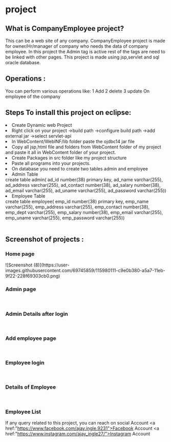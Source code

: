 
# project
<h2>What is CompanyEmployee project?</h2>
This can be a web site of any company.
CompanyEmployee project is made for owner/Hr/manager of company who needs the data of company employee.
In this project the Admin tag is active rest of the tags are need to be linked with other pages.
This project is made using jsp,servlet and sql oracle database.

<h2>Operations :</h2>
You can perform various operations like:
1 Add
2 delete
3 update
On employee of the company

<h2>Steps To install this project on eclipse:</h2>
<li> Create Dynamic web Project</li>
<li> Right click on your project ->build path ->configure build path ->add external jar ->select servlet-api</li> 
<li> In WebContent/WebINF/lib folder paste the ojdbc14 jar file</li>
<li> Copy all jsp,html file and folders from WebContent folder of my project and paste it all in WebContent folder of your project.</li>
<li> Create Packages in src folder like my project structure</li>
<li> Paste all programs into your projects.</li> 
<li> On database you need to create two tables admin and employee</li>
<li> Admin Table</li> 
create table admin(
ad_id number(38) primary key,
ad_name varchar(255),
ad_address varchar(255),
ad_contact number(38),
ad_salary number(38),
ad_email varchar(255),
ad_uname varchar(255),
ad_password varchar(255))
<li>Employee Table</li>
create table employee(
emp_id number(38) primary key,
emp_name varchar(255),
emp_address varchar(255),
emp_contact number(38),
emp_dept varchar(255),
emp_salary number(38),
emp_email varchar(255),
emp_uname varchar(255),
emp_password varchar(255))
<br>
<br>
<h2>Screenshot of projects :</h2>
<h3>Home page</h3>
![Screenshot (8)](https://user-images.githubusercontent.com/69745859/115980111-c9e0b380-a5a7-11eb-9f22-228f69303cb0.png)



<br>
<h3>Admin page</h3>


<br>
<h3>Admin Details after login</h3>


<br>
<h3>Add employee page</h3>


<br>
<h3>Employee login</h3>


<br>
<h3>Details of Employee</h3>


<br>
<h3>Employee List</h3>


If any query related to this project, you can reach on social Account 
<a href:"https://www.facebook.com/ajay.ingle.9231">Facebook Account</a>
<a href:"https://www.instagram.com/ajay_ingle27/">Instagram Account</a>

